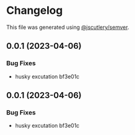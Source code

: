 # Changelog

This file was generated using [@jscutlery/semver](https://github.com/jscutlery/semver).

## 0.0.1 (2023-04-06)

### Bug Fixes

- husky excutation bf3e01c

## 0.0.1 (2023-04-06)

### Bug Fixes

- husky excutation bf3e01c
